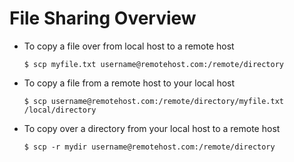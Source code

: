 #  File Sharing Overview

-   To copy a file over from local host to a remote host

        $ scp myfile.txt username@remotehost.com:/remote/directory

-   To copy a file from a remote host to your local host

        $ scp username@remotehost.com:/remote/directory/myfile.txt /local/directory

-   To copy over a directory from your local host to a remote host

        $ scp -r mydir username@remotehost.com:/remote/directory
